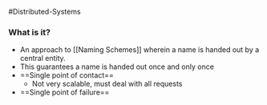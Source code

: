 #Distributed-Systems 

### What is it?
- An approach to [[Naming Schemes]] wherein a name is handed out by a central entity.
- This guarantees a name is handed out once and only once
- ==Single point of contact==
	- Not very scalable, must deal with all requests
- ==Single point of failure==